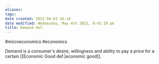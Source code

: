 ```yaml
---
aliases: 
tags: 
date created: 2022-04-03 16:14
date modified: Wednesday, May 4th 2022, 9:43:19 pm
title: Demand def.
---
```


#microeconomics #economics

Demand is a consumer's desire, willingness and ability to pay a price for a certain [[Economic Good def.|economic good]].
